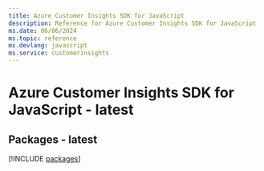 ```yaml
---
title: Azure Customer Insights SDK for JavaScript
description: Reference for Azure Customer Insights SDK for JavaScript
ms.date: 06/06/2024
ms.topic: reference
ms.devlang: javascript
ms.service: customerinsights
---
```

# Azure Customer Insights SDK for JavaScript - latest
## Packages - latest
[!INCLUDE [packages](customer-insights-index.md)]